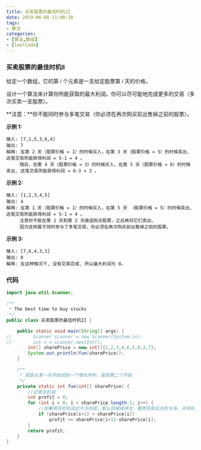 ```yaml
---
title: 买卖股票的最佳时机II
date: 2019-06-08 11:08:28
tags:
- 算法
categories: 
- [算法,数组]
- [leetCode]
---
```


### 买卖股票的最佳时机II

给定一个数组，它的第 *i* 个元素是一支给定股票第 *i* 天的价格。  

<!--more-->

设计一个算法来计算你所能获取的最大利润。你可以尽可能地完成更多的交易（多次买卖一支股票）。  

**注意：**你不能同时参与多笔交易（你必须在再次购买前出售掉之前的股票）。  

**示例 1:**

```
输入: [7,1,5,3,6,4]
输出: 7
解释: 在第 2 天（股票价格 = 1）的时候买入，在第 3 天（股票价格 = 5）的时候卖出, 这笔交易所能获得利润 = 5-1 = 4 。
     随后，在第 4 天（股票价格 = 3）的时候买入，在第 5 天（股票价格 = 6）的时候卖出, 这笔交易所能获得利润 = 6-3 = 3 。
```

**示例 2:**

```
输入: [1,2,3,4,5]
输出: 4
解释: 在第 1 天（股票价格 = 1）的时候买入，在第 5 天 （股票价格 = 5）的时候卖出, 这笔交易所能获得利润 = 5-1 = 4 。
     注意你不能在第 1 天和第 2 天接连购买股票，之后再将它们卖出。
     因为这样属于同时参与了多笔交易，你必须在再次购买前出售掉之前的股票。
```

**示例 3:**

```
输入: [7,6,4,3,1]
输出: 0
解释: 在这种情况下, 没有交易完成, 所以最大利润为 0。
```

### 代码  

```java
import java.util.Scanner;

/**
 * The best time to buy stocks
 */
public class 买卖股票的最佳时机II {

    public static void main(String[] args) {
//        Scanner scanner = new Scanner(System.in);
//        int n = scanner.nextInt();
        int[] sharePrice = new int[]{1,2,3,4,6,5,6,2,7};
        System.out.println(fun(sharePrice));
    }

    /**
     * 就是从某一天开始找到一个增长序列，直到第二个开始
     */
    private static int fun(int[] sharePrice) {
        //记录总利润
        int profit = 0;
        for (int i = 0; i < sharePrice.length-1; i++) {
            //如果明天的利润比今天的高，那么则继续持仓，看明天和后天的关系，并将利润记录
            if (sharePrice[i+1] > sharePrice[i])
                profit += sharePrice[i+1]-sharePrice[i];
        }
        return profit;
    }
}
```







